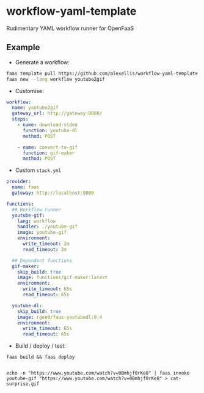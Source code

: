# workflow-yaml-template
Rudimentary YAML workflow runner for OpenFaaS

## Example

* Generate a workflow:

```bash
faas template pull https://github.com/alexellis/workflow-yaml-template
faas new --lang workflow youtube2gif
```

* Customise:

```yaml
workflow:
  name: youtube2gif
  gateway_url: http://gateway:8080/
  steps:
    - name: download-video
      function: youtube-dl
      method: POST

    - name: convert-to-gif
      function: gif-maker
      method: POST
```

* Custom `stack.yml`

```yaml
provider:
  name: faas
  gateway: http://localhost:8080

functions:
  ## Workflow runner
  youtube-gif:
    lang: workflow
    handler: ./youtube-gif
    image: youtube-gif
    environment:
      write_timeout: 2m
      read_timeout: 2m

  ## Dependent functions
  gif-maker:
    skip_build: true
    image: functions/gif-maker:latest
    environment:
      write_timeout: 65s
      read_timeout: 65s

  youtube-dl:
    skip_build: true
    image: rgee0/faas-youtubedl:0.4
    environment:
      write_timeout: 65s
      read_timeout: 65s
```

* Build / deploy / test:

```
faas build && faas deploy


echo -n "https://www.youtube.com/watch?v=0Bmhjf0rKe8" | faas invoke youtube-gif "https://www.youtube.com/watch?v=0Bmhjf0rKe8" > cat-surprise.gif
```
